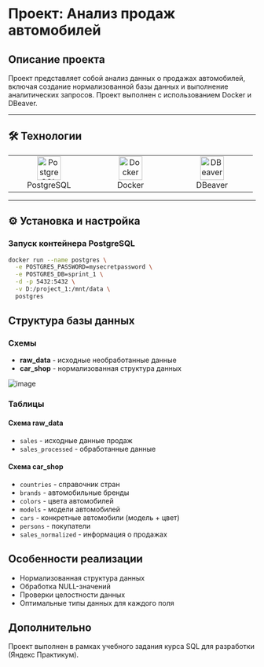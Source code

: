 # Проект: Анализ продаж автомобилей

## Описание проекта
Проект представляет собой анализ данных о продажах автомобилей, включая создание нормализованной базы данных и выполнение аналитических запросов. Проект выполнен с использованием Docker и DBeaver.

---

## 🛠 Технологии
<div align="center">
  <table>
    <tr>
      <td align="center" width="150">
        <img src="https://img.icons8.com/color/48/000000/postgreesql.png" width="48" height="48" alt="PostgreSQL"/><br>
        PostgreSQL
      </td>
      <td align="center" width="150">
        <img src="https://img.icons8.com/color/48/000000/docker.png" width="48" height="48" alt="Docker"/><br>
        Docker
      </td>
      <td align="center" width="150">
        <img src="https://img.icons8.com/ios-filled/50/000000/database.png" width="48" height="48" alt="DBeaver"/><br>
        DBeaver
      </td>
    </tr>
  </table>
</div>

---

## ⚙️ Установка и настройка

### Запуск контейнера PostgreSQL
```bash
docker run --name postgres \
  -e POSTGRES_PASSWORD=mysecretpassword \
  -e POSTGRES_DB=sprint_1 \
  -d -p 5432:5432 \
  -v D:/project_1:/mnt/data \
  postgres
```
## Структура базы данных

### Схемы

- **raw_data** - исходные необработанные данные
- **car_shop** - нормализованная структура данных

![image](https://github.com/user-attachments/assets/599e024f-5665-4570-b7b8-9a78ca20ea05)

### Таблицы

#### Схема raw_data
- `sales` - исходные данные продаж
- `sales_processed` - обработанные данные

#### Схема car_shop
- `countries` - справочник стран
- `brands` - автомобильные бренды
- `colors` - цвета автомобилей
- `models` - модели автомобилей
- `cars` - конкретные автомобили (модель + цвет)
- `persons` - покупатели
- `sales_normalized` - информация о продажах

## Особенности реализации

- Нормализованная структура данных
- Обработка NULL-значений
- Проверки целостности данных
- Оптимальные типы данных для каждого поля

## Дополнительно
Проект выполнен в рамках учебного задания курса SQL для разработки (Яндекс Практикум).
